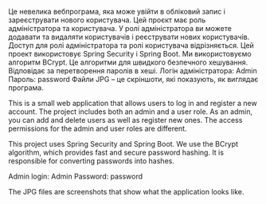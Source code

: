 Це невелика вебпрограма, яка може увійти в обліковий запис і зареєструвати нового користувача. Цей проєкт має роль адміністратора та користувача. У ролі адміністратора ви можете додавати та видаляти користувачів і реєструвати нових користувачів. Доступ для ролі адміністратора та ролі користувача відрізняється. Цей проект використовує Spring Security і Spring Boot.
Ми використовуємо алгоритм BCrypt. Це алгоритми для швидкого безпечного хешування. Відповідає за перетворення паролів в хеші.
Логін адміністратора: Admin
Пароль: password
Файли JPG – це скріншоти, які показують, як виглядає програма.

This is a small web application that allows users to log in and register a new account. The project includes both an admin and a user role. As an admin, you can add and delete users as well as register new ones. The access permissions for the admin and user roles are different.

This project uses Spring Security and Spring Boot. We use the BCrypt algorithm, which provides fast and secure password hashing. It is responsible for converting passwords into hashes.

Admin login: Admin
Password: password

The JPG files are screenshots that show what the application looks like.
